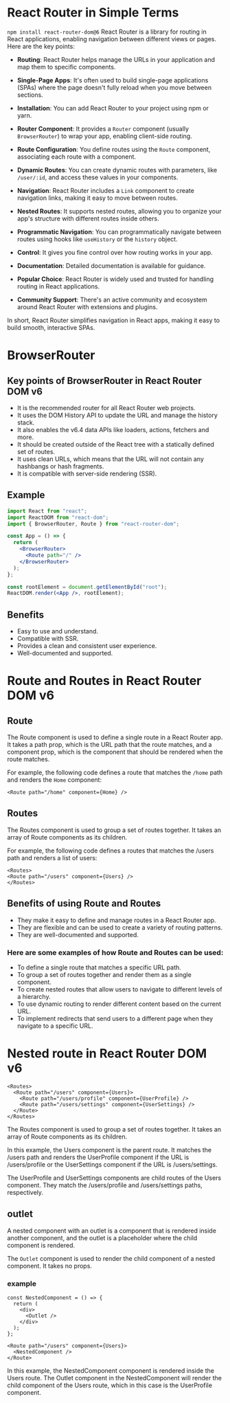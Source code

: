 # React Router in Simple Terms

`npm install react-router-dom@6`
React Router is a library for routing in React applications, enabling navigation between different views or pages. Here are the key points:

- **Routing**: React Router helps manage the URLs in your application and map them to specific components.

- **Single-Page Apps**: It's often used to build single-page applications (SPAs) where the page doesn't fully reload when you move between sections.

- **Installation**: You can add React Router to your project using npm or yarn.

- **Router Component**: It provides a `Router` component (usually `BrowserRouter`) to wrap your app, enabling client-side routing.

- **Route Configuration**: You define routes using the `Route` component, associating each route with a component.

- **Dynamic Routes**: You can create dynamic routes with parameters, like `/user/:id`, and access these values in your components.

- **Navigation**: React Router includes a `Link` component to create navigation links, making it easy to move between routes.

- **Nested Routes**: It supports nested routes, allowing you to organize your app's structure with different routes inside others.

- **Programmatic Navigation**: You can programmatically navigate between routes using hooks like `useHistory` or the `history` object.

- **Control**: It gives you fine control over how routing works in your app.

- **Documentation**: Detailed documentation is available for guidance.

- **Popular Choice**: React Router is widely used and trusted for handling routing in React applications.

- **Community Support**: There's an active community and ecosystem around React Router with extensions and plugins.

In short, React Router simplifies navigation in React apps, making it easy to build smooth, interactive SPAs.

# BrowserRouter

## Key points of BrowserRouter in React Router DOM v6

- It is the recommended router for all React Router web projects.
- It uses the DOM History API to update the URL and manage the history stack.
- It also enables the v6.4 data APIs like loaders, actions, fetchers and more.
- It should be created outside of the React tree with a statically defined set of routes.
- It uses clean URLs, which means that the URL will not contain any hashbangs or hash fragments.
- It is compatible with server-side rendering (SSR).

## Example

```jsx
import React from "react";
import ReactDOM from "react-dom";
import { BrowserRouter, Route } from "react-router-dom";

const App = () => {
  return (
    <BrowserRouter>
      <Route path="/" />
    </BrowserRouter>
  );
};

const rootElement = document.getElementById("root");
ReactDOM.render(<App />, rootElement);
```

## Benefits

- Easy to use and understand.
- Compatible with SSR.
- Provides a clean and consistent user experience.
- Well-documented and supported.

# Route and Routes in React Router DOM v6

## Route

The Route component is used to define a single route in a React Router app. It takes a path prop, which is the URL path that the route matches, and a component prop, which is the component that should be rendered when the route matches.

For example, the following code defines a route that matches the `/home` path and renders the `Home` component:

`<Route path="/home" component={Home} />`

## Routes

The Routes component is used to group a set of routes together. It takes an array of Route components as its children.

For example, the following code defines a routes that matches the /users path and renders a list of users:

```JSX
<Routes>
<Route path="/users" component={Users} />
</Routes>
```

## Benefits of using Route and Routes

- They make it easy to define and manage routes in a React Router app.
- They are flexible and can be used to create a variety of routing patterns.
- They are well-documented and supported.

### Here are some examples of how Route and Routes can be used:

- To define a single route that matches a specific URL path.
- To group a set of routes together and render them as a single component.
- To create nested routes that allow users to navigate to different levels of a hierarchy.
- To use dynamic routing to render different content based on the current URL.
- To implement redirects that send users to a different page when they navigate to a specific URL.

# Nested route in React Router DOM v6

```JSX
<Routes>
  <Route path="/users" component={Users}>
    <Route path="/users/profile" component={UserProfile} />
    <Route path="/users/settings" component={UserSettings} />
  </Route>
</Routes>
```

The Routes component is used to group a set of routes together. It takes an array of Route components as its children.

In this example, the Users component is the parent route. It matches the /users path and renders the UserProfile component if the URL is /users/profile or the UserSettings component if the URL is /users/settings.

The UserProfile and UserSettings components are child routes of the Users component. They match the /users/profile and /users/settings paths, respectively.

## outlet

A nested component with an outlet is a component that is rendered inside another component, and the outlet is a placeholder where the child component is rendered.

The `Outlet` component is used to render the child component of a nested component. It takes no props.

### example

```JSX
const NestedComponent = () => {
  return (
    <div>
      <Outlet />
    </div>
  );
};

<Route path="/users" component={Users}>
  <NestedComponent />
</Route>
```

In this example, the NestedComponent component is rendered inside the Users route. The Outlet component in the NestedComponent will render the child component of the Users route, which in this case is the UserProfile component.
